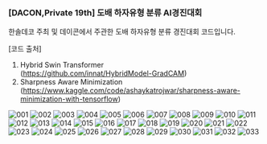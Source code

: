 ### [DACON,Private 19th] 도배 하자유형 분류 AI경진대회   
한솔데코 주최 및 데이콘에서 주관한 도배 하자유형 분류 경진대회 코드입니다.    
  
[코드 출처]   
1. Hybrid Swin Transformer    
  (https://github.com/innat/HybridModel-GradCAM)    
2. Sharpness Aware Minimization   
  (https://www.kaggle.com/code/ashaykatrojwar/sharpness-aware-minimization-with-tensorflow)      
   
![001](https://github.com/hoon-bari/DACON_HansolWallPaper/assets/121400054/47922abf-f7af-473a-86d9-ea28428c0557)
![002](https://github.com/hoon-bari/DACON_HansolWallPaper/assets/121400054/d4a952df-8ba6-4886-986b-25ccdefdc0b1)
![003](https://github.com/hoon-bari/DACON_HansolWallPaper/assets/121400054/869dbc76-2bcb-437e-ab0a-6355c2b40434)
![004](https://github.com/hoon-bari/DACON_HansolWallPaper/assets/121400054/88cff273-8ec7-4730-aae1-d331f3479ec0)
![005](https://github.com/hoon-bari/DACON_HansolWallPaper/assets/121400054/a73c1f3c-8e3f-43b4-9f02-67142c402fdc)
![006](https://github.com/hoon-bari/DACON_HansolWallPaper/assets/121400054/796319a7-aaf4-4a6c-84e8-ce8ae5e2574d)
![007](https://github.com/hoon-bari/DACON_HansolWallPaper/assets/121400054/a17238f3-192a-4025-87eb-6f7dfa3eb82c)
![008](https://github.com/hoon-bari/DACON_HansolWallPaper/assets/121400054/8acb337a-3ae7-4cfe-9b9c-48d1e3c2aa96)
![009](https://github.com/hoon-bari/DACON_HansolWallPaper/assets/121400054/ab6a5524-5529-4ff4-9b05-560a1e964fe9)
![010](https://github.com/hoon-bari/DACON_HansolWallPaper/assets/121400054/4ee7a6c6-78d2-4f6d-b291-a647e80500b6)
![011](https://github.com/hoon-bari/DACON_HansolWallPaper/assets/121400054/6107e508-04fc-457c-bc44-6c283e99b611)
![012](https://github.com/hoon-bari/DACON_HansolWallPaper/assets/121400054/fd878051-d14f-46f2-b04b-6381dca8e694)
![013](https://github.com/hoon-bari/DACON_HansolWallPaper/assets/121400054/4b1e4011-99a8-476b-a8d8-9674c9007e14)
![014](https://github.com/hoon-bari/DACON_HansolWallPaper/assets/121400054/0c5d9f4d-8dcb-4448-9aa5-5591f37ad77d)
![015](https://github.com/hoon-bari/DACON_HansolWallPaper/assets/121400054/4e83f3e1-5435-4426-a54e-53359eb51586)
![016](https://github.com/hoon-bari/DACON_HansolWallPaper/assets/121400054/0ac9bff8-7d83-44f7-a868-47e9c752d874)
![017](https://github.com/hoon-bari/DACON_HansolWallPaper/assets/121400054/eff1f68e-9083-48a3-9984-9b14e14d8cbe)
![018](https://github.com/hoon-bari/DACON_HansolWallPaper/assets/121400054/4f875b52-d331-492c-bc26-77ad73ab8bd5)
![019](https://github.com/hoon-bari/DACON_HansolWallPaper/assets/121400054/f8dbb738-8129-4cee-9d62-d1ae252efe26)
![020](https://github.com/hoon-bari/DACON_HansolWallPaper/assets/121400054/fc020116-fb57-4adf-bd8a-f8736ebb83a9)
![021](https://github.com/hoon-bari/DACON_HansolWallPaper/assets/121400054/7d40bf87-117a-4576-b3e7-069163ab2384)
![022](https://github.com/hoon-bari/DACON_HansolWallPaper/assets/121400054/b1f985f4-993d-4b32-bced-0575f22d3dc6)
![023](https://github.com/hoon-bari/DACON_HansolWallPaper/assets/121400054/3534a153-6327-44eb-90a6-21ebd3e71e28)
![024](https://github.com/hoon-bari/DACON_HansolWallPaper/assets/121400054/d616d940-6fba-42c2-bd8d-4720836c12a0)
![025](https://github.com/hoon-bari/DACON_HansolWallPaper/assets/121400054/861d5b29-dd52-4e36-9d50-fadae12a6e38)
![026](https://github.com/hoon-bari/DACON_HansolWallPaper/assets/121400054/3080da47-5175-406e-9a79-9649476e1c18)
![027](https://github.com/hoon-bari/DACON_HansolWallPaper/assets/121400054/37dbd5dc-f5f5-4112-b88d-dadc615d46c0)
![028](https://github.com/hoon-bari/DACON_HansolWallPaper/assets/121400054/52b04f87-eaa3-4384-a6a2-4949e85ae7e6)
![029](https://github.com/hoon-bari/DACON_HansolWallPaper/assets/121400054/0f129d38-8f9b-41c4-9a66-a6f9113d2103)
![030](https://github.com/hoon-bari/DACON_HansolWallPaper/assets/121400054/7af0b04b-45ec-4a5d-8c1a-f0f4ab9adbb7)
![031](https://github.com/hoon-bari/DACON_HansolWallPaper/assets/121400054/41155cbb-67fb-4682-bae6-f2be08f9407b)
![032](https://github.com/hoon-bari/DACON_HansolWallPaper/assets/121400054/b2cad34e-415d-49a9-ade9-6d07b34cd98d)
![033](https://github.com/hoon-bari/DACON_HansolWallPaper/assets/121400054/e752514b-868a-49ed-adc6-c42668dda1e5)
